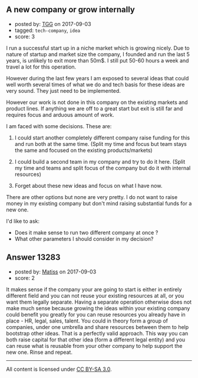## A new company or grow internally

- posted by: [TGG](https://stackexchange.com/users/5229465/tgg) on 2017-09-03
- tagged: `tech-company`, `idea`
- score: 3

I run a successful start up in a niche market which is growing nicely. Due to nature of startup and market size the company, I founded and run the last 5 years, is unlikely to exit more than 50m$. I still put 50-60 hours a week and travel a lot for this operation. 


However during the last few years I am exposed to several ideas that could well worth several times of what we do and tech basis for these ideas are very sound. They just need to be implemented. 

However our work is not done in this company on the existing markets and product lines. If anything  we are off to a great start but exit is still far and requires focus and arduous amount of work. 

I am faced with some decisions. These are:

1. I could start another completely different company raise funding for this and run both at the same time. (Split my time and focus but team stays the same and focused on the  existing products/markets)

2. I could build a second team in my company and try to do it here. (Split my time and teams and split focus of the company but do it with internal resources)

3.  Forget about these new ideas and focus on what I have now. 

There are other options but none are very pretty. I do not want to raise money in my existing company but don't mind raising substantial funds for a new one. 

I'd like to ask:

- Does it make sense to run two different company at once ?
- What other parameters I should consider in my decision?







## Answer 13283

- posted by: [Matiss](https://stackexchange.com/users/1819512/matiss) on 2017-09-03
- score: 2

It makes sense if the company your are going to start is either in entirely different field and you can not reuse your existing resources at all, or you want them legally separate. Having a separate operation otherwise does not make much sense because growing the ideas within your existing company could benefit you greatly for you can reuse resources you already have in place - HR, legal, sales, talent. You could in theory form a group of companies, under one umbrella and share resources between them to help bootstrap other ideas. That is a perfectly valid approach. This way you can both raise capital for that other idea (form a different legal entity) and you can reuse what is reusable from your other company to help support the new one. Rinse and repeat.



---

All content is licensed under [CC BY-SA 3.0](https://creativecommons.org/licenses/by-sa/3.0/).

